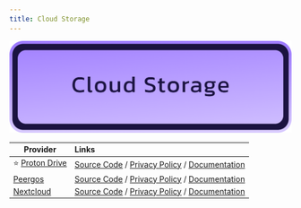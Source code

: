 ```yaml
---
title: Cloud Storage
---
```


![Cover](../../assets/cloud-storage.png)

| Provider | Links
| --- | :--
| :star: [Proton Drive](https://proton.me/drive) | [Source Code](https://github.com/ProtonMail/WebClients) / [Privacy Policy](https://proton.me/legal/privacy) / [Documentation](https://proton.me/support/drive)
| [Peergos](https://peergos.org/) | [Source Code](https://github.com/Peergos/Peergos) / [Privacy Policy](https://peergos.net/privacy.html) / [Documentation](https://book.peergos.org/)
| [Nextcloud](https://nextcloud.com/) | [Source Code](https://github.com/nextcloud) / [Privacy Policy](https://nextcloud.com/privacy) / [Documentation](https://nextcloud.com/support)